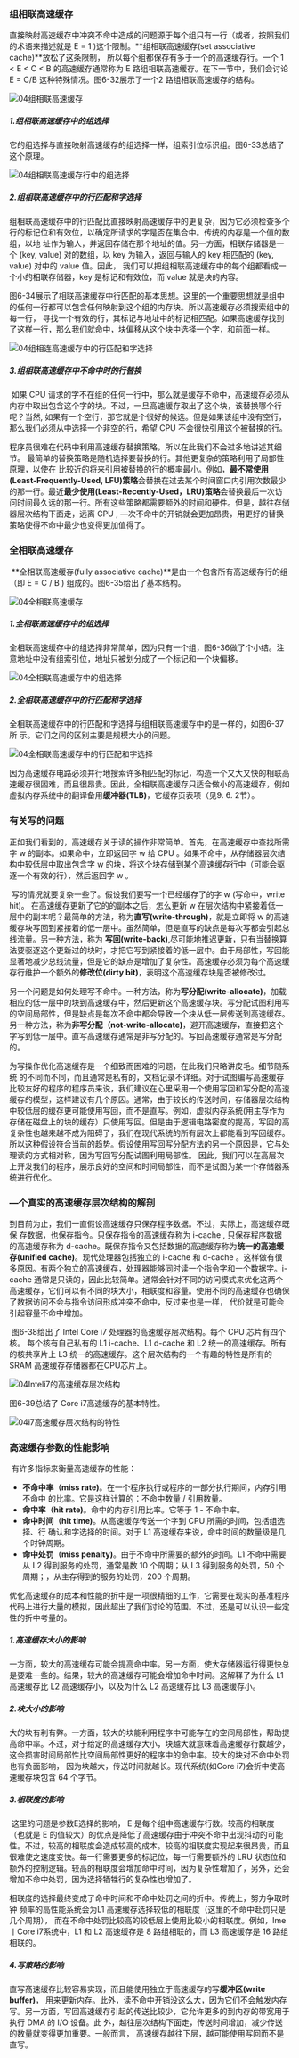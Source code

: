 ### 组相联高速缓存

​		直接映射高速缓存中冲突不命中造成的问题源于每个组只有一行（或者，按照我们的术语来描述就是 E = 1 )这个限制。**组相联高速缓存(set associative cache)**放松了这条限制， 所以每个组都保存有多于一个的高速缓存行。一个 1 < E < C < B 的高速缓存通常称为 E 路组相联高速缓存。在下一节中，我们会讨论 E = C/B 这种特殊情况。图6-32展示了一个2 路组相联高速缓存的结构。

![04组相联高速缓存](./markdowniamge/04组相联高速缓存.png)

##### 1.组相联高速缓存中的组选择

​		它的组选择与直接映射高速缓存的组选择一样，组索引位标识组。图6-33总结了这个原理。

![04组相联高速缓存行中的组选择](./markdowniamge/04组相联高速缓存行中的组选择.png)

##### 2.组相联高速缓存中的行匹配和字选择

​		组相联高速缓存中的行匹配比直接映射高速缓存中的更复杂，因为它必须检查多个行的标记位和有效位，以确定所请求的字是否在集合中。传统的内存是一个值的数组，以地 址作为输人，并返回存储在那个地址的值。另一方面，相联存储器是一个 (key, value) 对的数组，以 key 为输入，返回与输人的 key 相匹配的 (key, value) 对中的 value 值。因此， 我们可以把组相联高速缓存中的每个组都看成一个小的相联存储器，key 是标记和有效位，而 value 就是块的内容。

​		图6-34展示了相联高速缓存中行匹配的基本思想。这里的一个重要思想就是组中的任何一行都可以包含任何映射到这个组的内存块。所以高速缓存必须搜索组中的每一行， 寻找一个有效的行，其标记与地址中的标记相匹配。如果高速缓存找到了这样一行，那么我们就命中，块偏移从这个块中选择一个字，和前面一样。

![04组相连高速缓存中的行匹配和字选择](./markdowniamge/04组相连高速缓存中的行匹配和字选择.png)

##### 3.组相联高速缓存中不命中时的行替换

​		如果 CPU 请求的字不在组的任何一行中，那么就是缓存不命中，高速缓存必须从内存中取出包含这个字的块。不过，一旦高速缓存取出了这个块，该替换哪个行呢？当然, 如果有一个空行，那它就是个很好的候选。但是如果该组中没有空行，那么我们必须从中选择一个非空的行，希望 CPU 不会很快引用这个被替换的行。

​		程序员很难在代码中利用高速缓存替换策略，所以在此我们不会过多地讲述其细节。 最简单的替换策略是随机选择要替换的行。其他更复杂的策略利用了局部性原理，以使在 比较近的将来引用被替换的行的概率最小。例如，**最不常使用(Least-Frequently-Used, LFU)策略**会替换在过去某个时间窗口内引用次数最少的那一行。最近**最少使用(Least-Recently-Used，LRU)策略**会替换最后一次访问时间最久远的那一行。所有这些策略都需要额外的时间和硬件。但是，越往存储器层次结构下面走，远离 CPU , —次不命中的开销就会更加昂贵，用更好的替换策略使得不命中最少也变得更加值得了。



### 全相联高速缓存

​		**全相联高速缓存(fully associative cache)**是由一个包含所有高速缓存行的组（即 E = C / B ) 组成的。图6-35给出了基本结构。

![04全相联高速缓存](./markdowniamge/04全相联高速缓存.png)

##### 1.全相联高速缓存中的组选择

​		全相联高速缓存中的组选择非常简单，因为只有一个组，图6-36做了个小结。注意地址中没有组索引位，地址只被划分成了一个标记和一个块偏移。

![04全相联高速缓存中的组选择](./markdowniamge/04全相联高速缓存中的组选择.png)

##### 2.全相联高速缓存中的行匹配和字选择

​		全相联高速缓存中的行匹配和字选择与组相联高速缓存中的是一样的，如图6-37所 示。它们之间的区别主要是规模大小的问题。

![04全相联高速缓存中的行匹配和字选择](./markdowniamge/04全相联高速缓存中的行匹配和字选择.png)

​		因为高速缓存电路必须并行地搜索许多相匹配的标记，构造一个又大又快的相联高速缓存很困难，而且很昂贵。因此，全相联高速缓存只适合做小的高速缓存，例如虚拟内存系统中的翻译备用**缓冲器(TLB)**，它缓存页表项（见9. 6. 2节）。



### 有关写的问题

​		正如我们看到的，高速缓存关于读的操作非常简单。首先，在高速缓存中查找所需字 w 的副本。如果命中，立即返回字 w 给 CPU 。如果不命中，从存储器层次结构中较低层中取出包含字 w 的块，将这个块存储到某个高速缓存行中（可能会驱逐一个有效的行），然后返回字 w 。

​		写的情况就要复杂一些了。假设我们要写一个已经缓存了的字 w (写命中，write hit)。 在高速缓存更新了它的的副本之后，怎么更新 w 在层次结构中紧接着低一层中的副本呢？最简单的方法，称为**直写(write-through)**，就是立即将 w 的高速缓存块写回到紧接着的低一层中。虽然简单，但是直写的缺点是每次写都会引起总线流量。另一种方法，称为 **写回(write-back)**,尽可能地推迟更新，只有当替换算法要驱逐这个更新过的块时，才把它写到紧接着的低一层中。由于局部性，写回能显著地减少总线流量，但是它的缺点是增加了复杂性。高速缓存必须为每个高速缓存行维护一个额外的**修改位(dirty bit)**，表明这个高速缓存块是否被修改过。

​		另一个问题是如何处理写不命中。一种方法，称为**写分配(write-allocate)**，加载相应的低一层中的块到高速缓存中，然后更新这个高速缓存块。写分配试图利用写的空间局部性，但是缺点是每次不命中都会导致一个块从低一层传送到高速缓存。另一种方法，称为**非写分配（not-write-allocate)**，避开高速缓存，直接把这个字写到低一层中。直写高速缓存通常是非写分配的。写回高速缓存通常是写分配的。

​		为写操作优化高速缓存是一个细致而困难的问题，在此我们只略讲皮毛。细节随系统 的不同而不同，而且通常是私有的，文档记录不详细。对于试图编写高速缓存比较友好的程序的程序员来说，我们建议在心里采用一个使用写回和写分配的高速缓存的模型，这样建议有几个原因。通常，由于较长的传送时间，存储器层次结构中较低层的缓存更可能使用写回，而不是直写。例如，虚拟内存系统(用主存作为存储在磁盘上的块的缓存）只使用写回。但是由于逻辑电路密度的提高，写回的高复杂性也越来越不成为阻碍了，我们在现代系统的所有层次上都能看到写回缓存。所以这种假设符合当前的趋势。假设使用写回写分配方法的另一个原因是，它与处理读的方式相对称，因为写回写分配试图利用局部性。 因此，我们可以在高层次上开发我们的程序，展示良好的空间和时间局部性，而不是试图为某一个存储器系统进行优化。



### —个真实的高速缓存层次结构的解剖

​		到目前为止，我们一直假设高速缓存只保存程序数据。不过，实际上，高速缓存既保 存数据，也保存指令。只保存指令的高速缓存称为 i-cache , 只保存程序数据的高速缓存称为 d-cache。既保存指令又包括数据的高速缓存称为**统一的高速缓存(unified cache)**。现代处理器包括独立的 i-cache 和 d-cache 。这样做有很多原因。有两个独立的高速缓存，处理器能够同时读一个指令字和一个数据字。i-cache 通常是只读的，因此比较简单。通常会针对不同的访问模式来优化这两个高速缓存，它们可以有不同的块大小，相联度和容量。使用不同的高速缓存也确保了数据访问不会与指令访问形成冲突不命中，反过来也是一样， 代价就是可能会引起容量不命中增加。

​		图6-38给出了 Intel Core i7 处理器的高速缓存层次结构。每个 CPU 芯片有四个核。 每个核有自己私有的 L1 i-cache、L1 d-cache 和 L2 统一的高速缓存。所有的核共享片上  L3 统一的高速缓存。这个层次结构的一个有趣的特性是所有的 SRAM 高速缓存存储器都在CPU芯片上。

![04Inteli7的高速缓存层次结构](./markdowniamge/04Inteli7的高速缓存层次结构.png)

图6-39总结了 Core i7高速缓存的基本特性。

![04i7高速缓存层次结构的特性](./markdowniamge/04i7高速缓存层次结构的特性.png)



### 高速缓存参数的性能影响

​		有许多指标来衡量高速缓存的性能：

- **不命中率（miss rate)**。在一个程序执行或程序的一部分执行期间，内存引用不命中 的比率。它是这样计算的：不命中数量 / 引用数量。
- **命中率（hit rate)**。命中的内存引用比率。它等于 1 - 不命中率。
- **命中时间（hit time)**。从高速缓存传送一个字到 CPU 所需的时间，包括组选择、行 确认和字选择的时间。对于 L1 高速缓存来说，命中时间的数量级是几个时钟周期。
- **命中处罚（miss penalty)**。由于不命中所需要的额外的时间。L1 不命中需要从 L2  得到服务的处罚，通常是数 10 个周期；从 L3 得到服务的处罚，50 个周期；，从主存得到的服务的处罚，200 个周期。

​        优化高速缓存的成本和性能的折中是一项很精细的工作，它需要在现实的基准程序代码上进行大量的模拟，因此超出了我们讨论的范围。不过，还是可以认识一些定性的折中考量的。

##### 		1.高速缓存大小的影响

​		一方面，较大的高速缓存可能会提高命中率。另一方面，使大存储器运行得更快总是要难一些的。结果，较大的高速缓存可能会增加命中时间。这解释了为什么 L1 高速缓存比 L2 高速缓存小，以及为什么 L2 高速缓存比 L3 高速缓存小。

##### 		2.块大小的影响

​		大的块有利有弊。一方面，较大的块能利用程序中可能存在的空间局部性，帮助提高命中率。不过，对于给定的高速缓存大小，块越大就意味着高速缓存行数越少，这会损害时间局部性比空间局部性更好的程序中的命中率。较大的块对不命中处罚也有负面影响， 因为块越大，传送时间就越长。现代系统(如Core i7)会折中使高速缓存块包含 64 个字节。

##### 		3.相联度的影响

​		这里的问题是参数E选择的影响， E 是每个组中高速缓存行数。较高的相联度（也就是 E 的值较大）的优点是降低了高速缓存由于冲突不命中出现抖动的可能性。不过，较高的相联度会造成较高的成本。较高的相联度实现起来很昂贵，而且很难使之速度变快。每一行需要更多的标记位，每一行需要额外的 LRU 状态位和额外的控制逻辑。较高的相联度会增加命中时间，因为复杂性增加了，另外，还会增加不命中处罚，因为选择牺牲行的复杂性也增加了。

​		相联度的选择最终变成了命中时间和不命中处罚之间的折中。传统上，努力争取时钟 频率的高性能系统会为L1 高速缓存选择较低的相联度（这里的不命中赴罚只是几个周期）， 而在不命中处罚比较高的较低层上使用比较小的相联度。例如，Ime丨Core i7系统中，L1 和 L2 高速缓存是 8 路组相联的，而 L3 高速缓存是 16 路组相联的。

##### 		4.写策略的影响

​		直写髙速缓存比较容易实现，而且能使用独立于高速缓存的写**缓冲区(write buffer)**， 用来更新内存。此外，读不命中开销没这么大，因为它们不会触发内存写。另一方面，写回高速缓存引起的传送比较少，它允许更多的到内存的带宽用于执行 DMA 的 I/O 设备。此 外，越往层次结构下面走，传送时间增加，减少传送的数量就变得更加重要。一般而言， 高速缓存越往下层，越可能使用写回而不是直写。